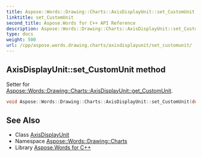 ```yaml
---
title: Aspose::Words::Drawing::Charts::AxisDisplayUnit::set_CustomUnit method
linktitle: set_CustomUnit
second_title: Aspose.Words for C++ API Reference
description: Aspose::Words::Drawing::Charts::AxisDisplayUnit::set_CustomUnit method. Setter for Aspose::Words::Drawing::Charts::AxisDisplayUnit::get_CustomUnit in C++.
type: docs
weight: 500
url: /cpp/aspose.words.drawing.charts/axisdisplayunit/set_customunit/
---
```

## AxisDisplayUnit::set_CustomUnit method


Setter for [Aspose::Words::Drawing::Charts::AxisDisplayUnit::get_CustomUnit](../get_customunit/).

```cpp
void Aspose::Words::Drawing::Charts::AxisDisplayUnit::set_CustomUnit(double value)
```

## See Also

* Class [AxisDisplayUnit](../)
* Namespace [Aspose::Words::Drawing::Charts](../../)
* Library [Aspose.Words for C++](../../../)

